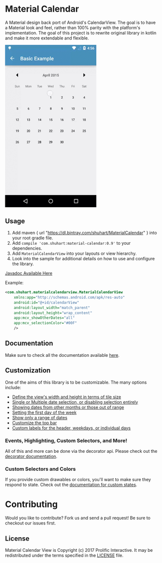 Material Calendar 
======================

A Material design back port of Android's CalendarView. The goal is to have a Material look
and feel, rather than 100% parity with the platform's implementation. The goal of this project is to rewrite original library in kotlin and make it more extendable and flexible.

<img src="/images/screencast.gif" alt="Demo Screen Capture" width="300px" />

Usage
-----

1. Add maven { url "https://dl.bintray.com/shuhart/MaterialCalendar" } into your root gradle file.
1. Add `compile 'com.shuhart:material-calendar:0.9'` to your dependencies.
2. Add `MaterialCalendarView` into your layouts or view hierarchy.
3. Look into the sample for additional details on how to use and configure the library.


[Javadoc Available Here](http://prolificinteractive.github.io/material-calendarview/)

Example:

```xml
<com.shuhart.materialcalendarview.MaterialCalendarView
    xmlns:app="http://schemas.android.com/apk/res-auto"
    android:id="@+id/calendarView"
    android:layout_width="match_parent"
    android:layout_height="wrap_content"
    app:mcv_showOtherDates="all"
    app:mcv_selectionColor="#00F"
    />
```

Documentation
-------------

Make sure to check all the documentation available [here](docs/README.md).

Customization
-------------

One of the aims of this library is to be customizable. The many options include:

* [Define the view's width and height in terms of tile size](docs/CUSTOMIZATION.md#tile-size)
* [Single or Multiple date selection, or disabling selection entirely](docs/CUSTOMIZATION.md#date-selection)
* [Showing dates from other months or those out of range](docs/CUSTOMIZATION.md#showing-other-dates)
* [Setting the first day of the week](docs/CUSTOMIZATION_BUILDER.md#first-day-of-the-week)
* [Show only a range of dates](docs/CUSTOMIZATION_BUILDER.md#date-ranges)
* [Customize the top bar](docs/CUSTOMIZATION.md#monthIndicatorView-options)
* [Custom labels for the header, weekdays, or individual days](docs/CUSTOMIZATION.md#custom-labels)


### Events, Highlighting, Custom Selectors, and More!

All of this and more can be done via the decorator api. Please check out the [decorator documentation](docs/DECORATORS.md).

### Custom Selectors and Colors

If you provide custom drawables or colors, you'll want to make sure they respond to state.
Check out the [documentation for custom states](docs/CUSTOM_SELECTORS.md).

Contributing
============

Would you like to contribute? Fork us and send a pull request! Be sure to checkout our issues first.

## License

Material Calendar View is Copyright (c) 2017 Prolific Interactive. It may be redistributed under the terms specified in the [LICENSE] file.

[LICENSE]: /LICENSE
